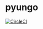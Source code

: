 # pyungo

[![CircleCI](https://circleci.com/gh/cedricleroy/pyungo.svg?style=shield)](https://circleci.com/gh/cedricleroy/pyungo)